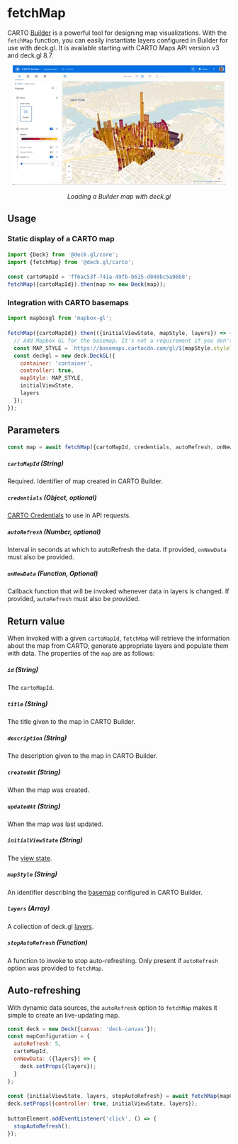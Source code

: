 # fetchMap

CARTO [Builder](https://carto.com/builder/) is a powerful tool for designing map visualizations. With the `fetchMap` function, you can easily instantiate layers configured in Builder for use with deck.gl. It is available starting with CARTO Maps API version v3 and deck.gl 8.7.

<div align="center">
  <div>
    <img src="https://raw.githubusercontent.com/visgl/deck.gl-data/master/images/docs/fetch-map.gif" />
    <p><i>Loading a Builder map with deck.gl</i></p>
  </div>
</div>

## Usage

### Static display of a CARTO map

```js
import {Deck} from '@deck.gl/core';
import {fetchMap} from '@deck.gl/carto';

const cartoMapId = 'ff6ac53f-741a-49fb-b615-d040bc5a96b8';
fetchMap({cartoMapId}).then(map => new Deck(map));
```

### Integration with CARTO basemaps

```js
import mapboxgl from 'mapbox-gl';

fetchMap({cartoMapId}).then(({initialViewState, mapStyle, layers}) => {
  // Add Mapbox GL for the basemap. It's not a requirement if you don't need a basemap.
  const MAP_STYLE = `https://basemaps.cartocdn.com/gl/${mapStyle.styleType}-gl-style/style.json`;
  const deckgl = new deck.DeckGL({
    container: 'container',
    controller: true,
    mapStyle: MAP_STYLE,
    initialViewState,
    layers
  });
});
```

## Parameters

```js
const map = await fetchMap({cartoMapId, credentials, autoRefresh, onNewData});
```

##### `cartoMapId` (String)

Required. Identifier of map created in CARTO Builder.

##### `credentials` (Object, optional)

[CARTO Credentials](/docs/api-reference/carto/overview.md#carto-credentials) to use in API requests.

##### `autoRefresh` (Number, optional)

Interval in seconds at which to autoRefresh the data. If provided, `onNewData` must also be provided.

##### `onNewData` (Function, Optional)

Callback function that will be invoked whenever data in layers is changed. If provided, `autoRefresh` must also be provided.

## Return value

When invoked with a given `cartoMapId`, `fetchMap` will retrieve the information about the map from CARTO, generate appropriate layers and populate them with data. The properties of the `map` are as follows:

##### `id` (String)

The `cartoMapId`.

##### `title` (String)

The title given to the map in CARTO Builder.

##### `description` (String)

The description given to the map in CARTO Builder.

##### `createdAt` (String)

When the map was created.

##### `updatedAt` (String)

When the map was last updated.

##### `initialViewState` (String)

The [view state](docs/developer-guide/views.md#view-state).

##### `mapStyle` (String)

An identifier describing the [basemap](docs/api-reference/carto/basemap.md#supported-basemaps) configured in CARTO Builder.

##### `layers` (Array)

A collection of deck.gl [layers](docs/api-reference/layers.md).

##### `stopAutoRefresh` (Function)

A function to invoke to stop auto-refreshing. Only present if `autoRefresh` option was provided to `fetchMap`.

## Auto-refreshing

With dynamic data sources, the `autoRefresh` option to `fetchMap` makes it simple to create an live-updating map.

```js
const deck = new Deck({canvas: 'deck-canvas'});
const mapConfiguration = {
  autoRefresh: 5,
  cartoMapId,
  onNewData: ({layers}) => {
    deck.setProps({layers});
  }
};

const {initialViewState, layers, stopAutoRefresh} = await fetchMap(mapConfiguration);
deck.setProps({controller: true, initialViewState, layers});

buttonElement.addEventListener('click', () => {
  stopAutoRefresh();
});
```
